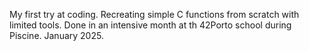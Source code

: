 My first try at coding.
Recreating simple C functions from scratch with limited tools.
Done in an intensive month at th 42Porto school during Piscine.
January 2025.
